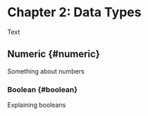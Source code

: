# Chapter 2: Data Types

Text

## Numeric {#numeric}

Something about numbers

### Boolean {#boolean}

Explaining booleans


